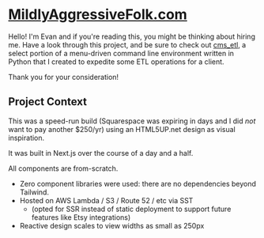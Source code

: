 # [MildlyAggressiveFolk.com](https://www.MildlyAggressivefolk.com)

Hello! I'm Evan and if you're reading this, you might be thinking about hiring me.
Have a look through this project, and be sure to check out [cms_etl](../../../cms_etl), a select portion
of a menu-driven command line environment written in Python that I created to expedite some ETL operations
for a client. 

Thank you for your consideration!

## Project Context

This was a speed-run build (Squarespace was expiring in days and I did *not* want to pay another $250/yr)
using an HTML5UP.net design as visual inspiration.

It was built in Next.js over the course of a day and a half.

All components are from-scratch. 
- Zero component libraries were used: there are no dependencies beyond Tailwind.
- Hosted on AWS Lambda / S3 / Route 52 / etc via SST
  - (opted for SSR instead of static deployment to support future features like Etsy integrations)
- Reactive design scales to view widths as small as 250px
